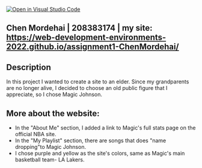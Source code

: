 [![Open in Visual Studio Code](https://classroom.github.com/assets/open-in-vscode-f059dc9a6f8d3a56e377f745f24479a46679e63a5d9fe6f495e02850cd0d8118.svg)](https://classroom.github.com/online_ide?assignment_repo_id=7540417&assignment_repo_type=AssignmentRepo)

## Chen Mordehai | 208383174 | my site: https://web-development-environments-2022.github.io/assignment1-ChenMordehai/

## Description

In this project I wanted to create a site to an elder.
Since my grandparents are no longer alive, I decided to choose an old public figure that I appreciate, so I chose Magic Johnson.

## More about the website:

- In the "About Me" section, I added a link to Magic's full stats page on the official NBA site.
- In the "My Playlist" section, there are songs that does "name dropping"to Magic Johnson.
- I chose purple and yellow as the site's colors, same as Magic's main basketball team- LA Lakers.






